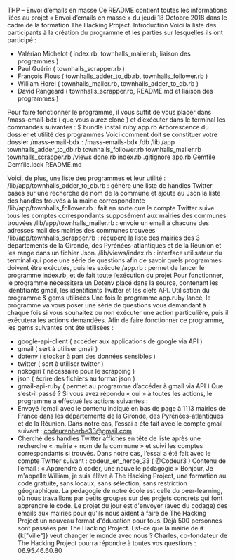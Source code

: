 THP – Envoi d’emails en masse
Ce README contient toutes les informations liées au projet « Envoi d’emails en masse » du jeudi 18 Octobre 2018 dans le cadre de la formation The Hacking Project.
Introduction
Voici la liste des participants à la création du programme et les parties sur lesquelles ils ont participé :
- Valérian Michelot ( index.rb, townhalls_mailer.rb, liaison des programmes )
- Paul Guérin ( townhalls_scrapper.rb )
- François Flous ( townhalls_adder_to_db.rb, townhalls_follower.rb )
- William Horel ( townhalls_mailer.rb, townhalls_adder_to_db.rb )
- David Rangeard ( townhalls_scrapper.rb, README.md et liaison des programmes )

Pour faire fonctionner le programme, il vous suffit de vous placer dans /mass-email-bdx ( que vous aurez cloné ) et d’exécuter dans le terminal les commandes suivantes :
$ bundle install
ruby app.rb
Arborescence du dossier et utilité des programmes
Voici comment doit se constituer votre dossier /mass-email-bdx :
/mass-emails-bdx
	/db
	/lib
		/app
			townhalls_adder_to_db.rb
			townhalls_follower.rb
			townhalls_mailer.rb
			townhalls_scrapper.rb
		/views
			done.rb
			index.rb
	.gitignore
	app.rb
	Gemfile
	Gemfile.lock
	README.md

Voici, de plus, une liste des programmes et leur utilité :
/lib/app/townhalls_adder_to_db.rb : génère une liste de handles Twitter basés sur une recherche de nom de la commune et ajoute au Json la liste des handles trouvés à la mairie correspondante
/lib/app/townhalls_follower.rb : fait en sorte que le compte Twitter suive tous les comptes correspondants supposément aux mairies des communes trouvées
/lib/app/townhalls_mailer.rb : envoie un email à chacune des adresses mail des mairies des communes trouvées
/lib/app/townhalls_scrapper.rb : récupère la liste des mairies des 3 départements de la Gironde, des Pyrénées-atlantiques et de la Réunion et les range dans un fichier Json.
/lib/views/index.rb : interface utilisateur du terminal qui pose une série de questions afin de savoir quels programmes doivent être exécutés, puis les exécute
/app.rb : permet de lancer le programme index.rb, et de fait toute l’exécution du projet
Pour fonctionner, le programme nécessitera un Dotenv placé dans la source, contenant les identifiants gmail, les identifiants Twitter et les clefs API.
Utilisation du programme & gems utilisées
Une fois le programme app.ruby lancé, le programme va vous poser une série de questions vous demandant à chaque fois si vous souhaitez ou non exécuter une action particulière, puis il exécutera les actions demandées.
Afin de faire fonctionner ce programme, les gems suivantes ont été utilisées :
- google-api-client ( accéder aux applications de google via API )
- gmail ( sert à utiliser gmail )
- dotenv ( stocker à part des données sensibles )
- twitter ( sert à utiliser twitter )
- nokogiri ( nécessaire pour le scrapping )
- json ( écrire des fichiers au format json )
- gmail-api-ruby ( permet au programme d’accéder à gmail via API )
Que s’est-il passé ?
Si vous avez répondu « oui » à toutes les actions, le programme a effectué les actions suivantes :
- Envoyé l’email avec le contenu indiqué en bas de page à 1113 mairies de France dans les départements de la Gironde, des Pyrénées-atlantiques et de la Réunion.
Dans notre cas, l’essai a été fait avec le compte gmail suivant :
	codeurenherbe33@gmail.com
- Cherché des handles Twitter affichés en tête de liste après une recherche « mairie + nom de la commune » et suivi les comptes correspondants si trouvés.
Dans notre cas, l’essai a été fait avec le compte Twitter suivant :
	codeur_en_herbe_33 ( @Codeur3 )
Contenu de l’email :
« Apprendre à coder, une nouvelle pédagogie »
Bonjour,
  Je m'appelle William, je suis élève à The Hacking Project, une formation au code gratuite, sans locaux, sans sélection, sans restriction géographique. La pédagogie de notre école est celle du peer-learning, où nous travaillons par petits groupes sur des projets concrets qui font apprendre le code. Le projet du jour est d'envoyer (avec du codage) des emails aux mairies pour qu'ils nous aident à faire de The Hacking Project un nouveau format d'éducation pour tous.
  Déjà 500 personnes sont passées par The Hacking Project. Est-ce que la mairie de #{k["ville"]} veut changer le monde avec nous ?
  Charles, co-fondateur de The Hacking Project pourra répondre à toutes vos questions : 06.95.46.60.80
